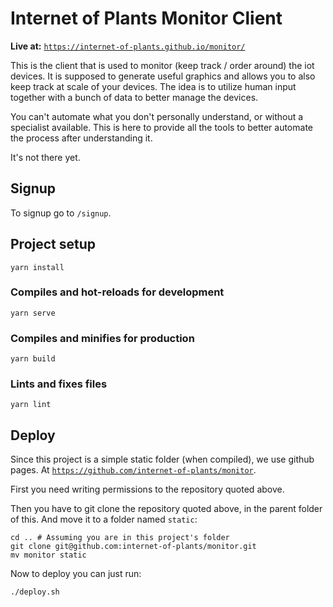 # Internet of Plants Monitor Client

**Live at:** [`https://internet-of-plants.github.io/monitor/`](https://internet-of-plants.github.io/monitor/)

This is the client that is used to monitor (keep track / order around) the iot devices. It is supposed to generate useful graphics and allows you to also keep track at scale of your devices. The idea is to utilize human input together with a bunch of data to better manage the devices.

You can't automate what you don't personally understand, or without a specialist available. This is here to provide all the tools to better automate the process after understanding it.

It's not there yet.

## Signup

To signup go to `/signup`.

## Project setup
```
yarn install
```

### Compiles and hot-reloads for development
```
yarn serve
```

### Compiles and minifies for production
```
yarn build
```

### Lints and fixes files
```
yarn lint
```
## Deploy

Since this project is a simple static folder (when compiled), we use github pages. At [`https://github.com/internet-of-plants/monitor`](https://github.com/internet-of-plants/monitor/).

First you need writing permissions to the repository quoted above.

Then you have to git clone the repository quoted above, in the parent folder of this. And move it to a folder named `static`:

```
cd .. # Assuming you are in this project's folder
git clone git@github.com:internet-of-plants/monitor.git
mv monitor static
```

Now to deploy you can just run:

`./deploy.sh`